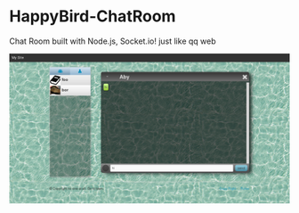# HappyBird-ChatRoom
Chat Room built with Node.js, Socket.io!
just like qq web

![Alt text](https://raw.githubusercontent.com/AbyChan/HappyBird-ChatRoom/2.0/screenhot.png)


